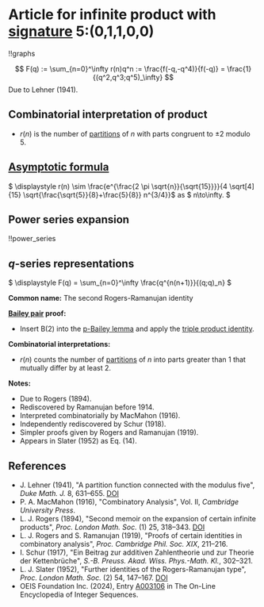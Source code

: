 # Article for infinite product with [signature](../product_signature.html) 5:(0,1,1,0,0)

!!graphs

$$ F(q) := \sum_{n=0}^\infty r(n)q^n := \frac{f(-q,-q^4)}{f(-q)} = \frac{1}{(q^2,q^3;q^5)_\infty} $$
Due to Lehner (1941).

## Combinatorial interpretation of product

- $r(n)$ is the number of [partitions](../partitions.html#integer_partitions) of $n$ with parts congruent to $\pm 2$
modulo 5.

## [Asymptotic formula](../asymptotics.html)

$ \displaystyle r(n) \sim \frac{e^{\frac{2 \pi  \sqrt{n}}{\sqrt{15}}}}{4 \sqrt[4]{15} \sqrt{\frac{\sqrt{5}}{8}+\frac{5}{8}} n^{3/4}}$ as $ n\to\infty. $

## Power series expansion

!!power_series

## $q$-series representations

$ \displaystyle F(q) = \sum_{n=0}^\infty \frac{q^{n(n+1)}}{(q;q)_n} $

**Common name:** The second Rogers-Ramanujan identity

**[Bailey pair](../Bailey_pairs.html) proof:**
- Insert B(2) into the [p-Bailey lemma](../bailey_pairs.html#p_Bailey_lemma) and apply the [triple product identity](../q-series.html#triple_product).

**Combinatorial interpretations:**
- $r(n)$ counts the number of [partitions](../partitions.html) of $n$ into parts greater than 1 that mutually differ by at least 2.
    
**Notes:**
- Due to Rogers (1894).
- Rediscovered by Ramanujan before 1914.
- Interpreted combinatorially by MacMahon (1916).
- Independently rediscovered by Schur (1918).
- Simpler proofs given by Rogers and Ramanujan (1919).
- Appears in Slater (1952) as Eq. (14).

## References
- J. Lehner (1941), "A partition function connected with the modulus five", *Duke Math. J.* 8, 631–655. [DOI](https://doi.org/10.1215/S0012-7094-41-00854-2)
- P. A. MacMahon (1916), "Combinatory Analysis", Vol. II, *Cambridge University Press*.
- L. J. Rogers (1894), "Second memoir on the expansion of certain infinite products", *Proc. London Math. Soc.* (1) 25, 318–343. [DOI](https://doi.org/10.1112/plms/s1-25.1.318)
- L. J. Rogers and S. Ramanujan (1919), "Proofs of certain identities in combinatory analysis", *Proc. Cambridge Phil. Soc. XIX*, 211–216.
- I. Schur (1917), "Ein Beitrag zur additiven Zahlentheorie und zur Theorie der Kettenbrüche", *S.-B. Preuss. Akad. Wiss. Phys.-Math. Kl.*, 302–321.
- L. J. Slater (1952), "Further identities of the Rogers-Ramanujan type", *Proc. London Math. Soc.* (2) 54, 147–167. [DOI](https://doi.org/10.1112/plms/s2-54.2.147)
- OEIS Foundation Inc. (2024), Entry [A003106](https://oeis.org/A003106) in The On-Line Encyclopedia of Integer Sequences.
